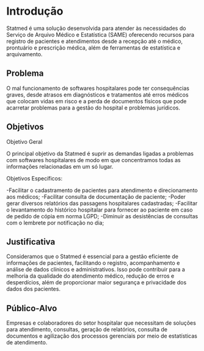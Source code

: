 # Introdução

Statmed é uma solução desenvolvida para atender às necessidades do Serviço de Arquivo Médico e Estatística (SAME) oferecendo recursos para registro de pacientes e atendimentos desde a recepção até o médico, prontuário e prescrição médica, além de ferramentas de estatística e arquivamento.

## Problema

O mal funcionamento de softwares hospitalares pode ter consequências graves, desde atrasos em diagnósticos e tratamentos até erros médicos que colocam vidas em risco e a perda de documentos físicos que pode acarretar problemas para a gestão do hospital e problemas jurídicos.

## Objetivos

Objetivo Geral 

O principal objetivo da Statmed é suprir as demandas ligadas a problemas com softwares hospitalares de modo em que concentramos todas as informações relacionadas em um só lugar.

Objetivos Específicos:

-Facilitar o cadastramento de pacientes para atendimento e direcionamento aos médicos;
-Facilitar consulta de documentação de paciente;
-Poder gerar diversos relatórios das passagens hospitalares cadastradas;
-Facilitar o levantamento do histórico hospitalar para fornecer ao paciente em caso de pedido de cópia em norma LGPD;
-Diminuir as desistências de consultas com o lembrete por notificação no dia;

## Justificativa

Consideramos que o Statmed é essencial para a gestão eficiente de informações de pacientes, facilitando o registro, acompanhamento e análise de dados clínicos e administrativos. Isso pode contribuir para a melhoria da qualidade do atendimento médico, redução de erros e desperdícios, além de proporcionar maior segurança e privacidade dos dados dos pacientes.

## Público-Alvo

Empresas e colaboradores do setor hospitalar que necessitam de soluções para atendimento, consultas, geração de relatórios, consulta de documentos e agilização dos processos gerenciais por meio de estatísticas de atendimento.
